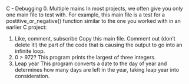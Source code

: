 C - Debugging
0. Multiple mains
In most projects, we often give you only one main file to test with. For example, this main file is a test for a postitive_or_negative() function similar to the one you worked with in an earlier C project:
1. Like, comment, subscribe
Copy this main file. Comment out (don’t delete it!) the part of the code that is causing the output to go into an infinite loop.
2. 0 > 972?
This program prints the largest of three integers.
3. Leap year
This program converts a date to the day of year and determines how many days are left in the year, taking leap year into consideration.
